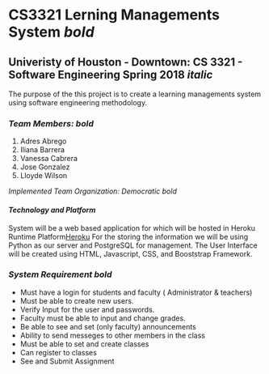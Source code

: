 #  CS3321 Lerning Managements System *bold*
## Univeristy of Houston - Downtown: CS 3321 - Software Engineering Spring 2018 *italic*

The purpose of the this project is to create a learning managements system using software engineering methodology.



### *Team Members: bold*

1. Adres Abrego
2. Iliana Barrera
3. Vanessa Cabrera
4. Jose Gonzalez
5. Lloyde Wilson

*Implemented Team Organization: Democratic bold*


#### *Technology and Platform*
System will be a web based application for which will be hosted in Heroku Runtime Platform[Heroku](https://www.heroku.com/home)
For the storing the information we will be using Python as our server and PostgreSQL for management.
The User Interface will be created using HTML, Javascript, CSS, and Booststrap Framework.



### *System Requirement bold*
* Must have a login for students and faculty ( Administrator & teachers)
* Must be able to create new users.
* Verify Input for the user and passwords.
* Faculty must be able to input and change grades.
* Be able to see and set (only faculty) announcements
* Ability to send messeges to other members in the class
* Must be able to set and create classes
* Can register to classes
* See and Submit Assignment



